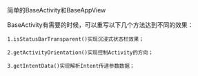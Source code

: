 简单的BaseActivity和BaseAppView

BaseActivity有需要的时候，可以重写以下几个方法达到不同的效果：

    1.isStatusBarTransparent()实现沉浸式状态栏效果；

    2.getActivityOrientation()实现控制Activity的方向；

    3.getIntentData()实现解析Intent传递参数数据；
